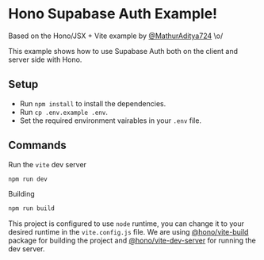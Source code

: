# Hono Supabase Auth Example!

Based on the Hono/JSX + Vite example by [@MathurAditya724](https://github.com/MathurAditya724) \o/

This example shows how to use Supabase Auth both on the client and server side with Hono.

## Setup

- Run `npm install` to install the dependencies.
- Run `cp .env.example .env`.
- Set the required environment vairables in your `.env` file.

## Commands

Run the `vite` dev server

```bash
npm run dev
```

Building

```bash
npm run build
```

This project is configured to use `node` runtime, you can change it to your desired runtime in the `vite.config.js` file. We are using [@hono/vite-build](https://www.npmjs.com/package/@hono/vite-build) package for building the project and [@hono/vite-dev-server](https://www.npmjs.com/package/@hono/vite-dev-server) for running the dev server.
